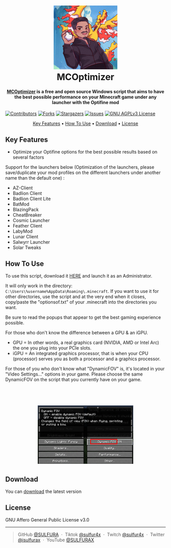 ## 
<h1 align="center">
  <br>
  <a href="https://github.com/SULFURA/MCOptimizer"><img src="https://raw.githubusercontent.com/SULFURA/MCOptimizer/main/files/Logo.png" alt="MCOptimizer" width="200"></a>
  <br>
  MCOptimizer
  <br>
</h1>

<h4 align="center"><a href="https://github.com/SULFURA/MCOptimizer/releases/latest" target="_blank">MCOptimizer</a> is a free and open source Windows script that aims to have the best possible performance on your Minecraft game under any launcher with the Optifine mod </h4>

[![Contributors][contributors-shield]][contributors-url]
[![Forks][forks-shield]][forks-url]
[![Stargazers][stars-shield]][stars-url]
[![Issues][issues-shield]][issues-url]
[![GNU AGPLv3 License][license-shield]][license-url]

<p align="center">
  <a href="#key-features">Key Features</a> •
  <a href="#how-to-use">How To Use</a> •
  <a href="#download">Download</a> •
  <a href="#license">License</a>
</p>

## Key Features

* Optimize your Optifine options for the best possible results based on several factors

Support for the launchers below (Optimization of the launchers, please save/duplicate your mod profiles on the different launchers under another name than the default one) :
* AZ-Client
* Badlion Client
* Badlion Client Lite
* BatMod
* BlazingPack
* CheatBreaker
* Cosmic Launcher
* Feather Client
* LabyMod
* Lunar Client
* Salwyrr Launcher
* Solar Tweaks

## How To Use

To use this script, download it <a href="https://github.com/SULFURA/MCOptimizer/releases/latest" target="_blank">HERE</a> and launch it as an Administrator.

It will only work in the directory: `C:\Users\%username%AppData\Roaming\.minecraft`.
If you want to use it for other directories, use the script and at the very end when it closes, copy/paste the "optionsof.txt" of your .minecraft into the directories you want.

Be sure to read the popups that appear to get the best gaming experience possible.

For those who don't know the difference between a GPU & an iGPU.
* GPU = In other words, a real graphics card (NVIDIA, AMD or Intel Arc) the one you plug into your PCIe slots.
* iGPU = An integrated graphics processor, that is when your CPU (processor) serves you as both a processor and a graphics processor.

For those of you who don't know what "DynamicFOV" is, it's located in your "Video Settings..." options in your game. Please choose the same DynamicFOV on the script that you currently have on your game.

## 
<h1 align="center">
  <br>
  <a href="https://raw.githubusercontent.com/SULFURA/MCOptimizer/main/files/DynamicFOV.png"><img src="https://raw.githubusercontent.com/SULFURA/MCOptimizer/main/files/DynamicFOV.png" alt="MCOptimizer" width="300"></a>
  <br>
</h1>

## Download

You can [download](https://github.com/SULFURA/MCOptimizer/releases/latest) the latest version

## License

GNU Affero General Public License v3.0

---

> GitHub [@SULFURA](https://github.com/SULFURA) &nbsp;&middot;&nbsp;
> Tiktok [@sulfur4x](https://www.tiktok.com/@sulfur4x) &nbsp;&middot;&nbsp;
> Twitch [@sulfur4x](https://www.twitch.tv/sulfur4x) &nbsp;&middot;&nbsp;
> Twitter [@isulfurax](https://twitter.com/isulfurax) &nbsp;&middot;&nbsp;
> YouTube [@SULFURAX](https://youtube.com/SULFURAX)

<!-- MARKDOWN LINKS & IMAGES -->
<!-- https://www.markdownguide.org/basic-syntax/#reference-style-links -->
[contributors-shield]: https://img.shields.io/github/contributors/SULFURA/MCOptimizer.svg?style=for-the-badge
[contributors-url]: https://github.com/SULFURA/MCOptimizer/graphs/contributors
[forks-shield]: https://img.shields.io/github/forks/SULFURA/MCOptimizer.svg?style=for-the-badge
[forks-url]: https://github.com/SULFURA/MCOptimizer/network/members
[stars-shield]: https://img.shields.io/github/stars/SULFURA/MCOptimizer.svg?style=for-the-badge
[stars-url]: https://github.com/SULFURA/MCOptimizer/stargazers
[issues-shield]: https://img.shields.io/github/issues/SULFURA/MCOptimizer.svg?style=for-the-badge
[issues-url]: https://github.com/SULFURA/MCOptimizer/issues
[license-shield]: https://img.shields.io/github/license/SULFURA/MCOptimizer.svg?style=for-the-badge
[license-url]: https://github.com/SULFURA/MCOptimizer/blob/main/LICENCE.md
